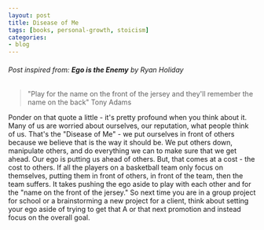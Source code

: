 ```yaml
---
layout: post
title: Disease of Me
tags: [books, personal-growth, stoicism]
categories:
- blog
---
```


###### Post inspired from: **Ego is the Enemy** by Ryan Holiday


> "Play for the name on the front of the jersey and they'll remember the name on the back"
> Tony Adams

Ponder on that quote a little - it's pretty profound when you think about it. Many of us are worried about ourselves, our reputation, what people think of us. That's the "Disease of Me" - we put ourselves in front of others because we believe that is the way it should be. We put others down, manipulate others, and do everything we can to make sure that we get ahead. Our ego is putting us ahead of others. But, that comes at a cost - the cost to others. If all the players on a basketball team only focus on themselves, putting them in front of others, in front of the team, then the team suffers. It takes pushing the ego aside to play with each other and for the "name on the front of the jersey." So next time you are in a group project for school or a brainstorming a new project for a client, think about setting your ego aside of trying to get that A or that next promotion and instead focus on the overall goal.
